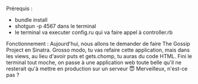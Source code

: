 Prérequis :
- bundle install
- shotgun -p 4567 dans le terminal
- le terminal va executer config.ru qui va faire appel à controller.rb

Fonctionnement :
  Aujourd'hui, nous allons te demander de faire The Gossip Project en Sinatra. Grosso modo, tu vas refaire cette application, mais dans les views, au lieu d'avoir puts et gets.chomp, tu auras du code HTML. Fini le terminal tout moche, on passe à une application web toute belle qu'il ne resterait qu'à mettre en production sur un serveur 😇 Merveilleux, n'est-ce pas ?